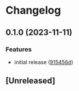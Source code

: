 # Changelog

## 0.1.0 (2023-11-11)


### Features

* initial release ([915456d](https://github.com/damonbauer/logsnag-ruby/commit/915456decf532c190fb2a539dcc9b2bf0369cff6))

## [Unreleased]
